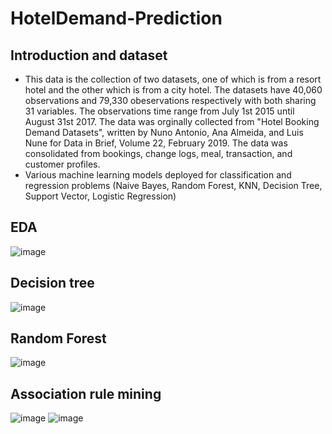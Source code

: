 # HotelDemand-Prediction

## Introduction and dataset
- This data is the collection of two datasets, one of which is from a resort hotel and the other which is from a city hotel. The datasets have 40,060 observations and 79,330 obeservations respectively with both sharing 31 variables. The observations time range from July 1st 2015 until August 31st 2017. The data was orginally collected from "Hotel Booking Demand Datasets", written by Nuno Antonio, Ana Almeida, and Luis Nune for Data in Brief, Volume 22, February 2019. The data was consolidated from bookings, change logs, meal, transaction, and customer profiles.
- Various machine learning models deployed for classification and regression problems (Naive Bayes, Random Forest, KNN, Decision Tree, Support Vector, Logistic Regression)


## EDA
![image](https://user-images.githubusercontent.com/52574322/116803511-e2882680-aadd-11eb-9c5e-6f2828119e46.png)

## Decision tree
![image](https://user-images.githubusercontent.com/52574322/116803559-63dfb900-aade-11eb-847c-a6fc20e52e25.png)

## Random Forest
![image](https://user-images.githubusercontent.com/52574322/116803580-9d182900-aade-11eb-902c-c78215f012b6.png)

## Association rule mining
![image](https://user-images.githubusercontent.com/52574322/116803486-ab197a00-aadd-11eb-8b02-4eac789c9fde.png)
![image](https://user-images.githubusercontent.com/52574322/116803492-bb315980-aadd-11eb-9769-7f08551d654b.png)

